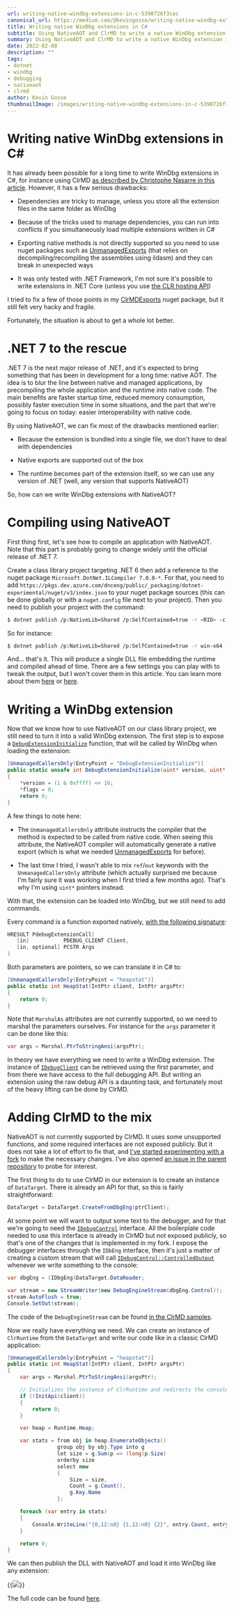 ```yaml
---
url: writing-native-windbg-extensions-in-c-5390726f3cec
canonical_url: https://medium.com/@kevingosse/writing-native-windbg-extensions-in-c-5390726f3cec
title: Writing native WinDbg extensions in C#
subtitle: Using NativeAOT and ClrMD to write a native WinDbg extension in .NET.
summary: Using NativeAOT and ClrMD to write a native WinDbg extension in .NET.
date: 2022-02-08
description: ""
tags:
- dotnet
- windbg
- debugging
- nativeaot
- clrmd
author: Kevin Gosse
thumbnailImage: /images/writing-native-windbg-extensions-in-c-5390726f3cec-1.webp
---
```


# Writing native WinDbg extensions in C#

It has already been possible for a long time to write WinDbg extensions in C#, for instance using ClrMD [as described by Christophe Nasarre in this article](https://labs.criteo.com/2017/06/clrmd-part-5-how-to-use-clrmd-to-extend-sos-in-windbg/). However, it has a few serious drawbacks:

* Dependencies are tricky to manage, unless you store all the extension files in the same folder as WinDbg

* Because of the tricks used to manage dependencies, you can run into conflicts if you simultaneously load multiple extensions written in C#

* Exporting native methods is not directly supported so you need to use nuget packages such as [UnmanagedExports](https://www.nuget.org/packages/UnmanagedExports/) (that relies on decompiling/recompiling the assemblies using ildasm) and they can break in unexpected ways

* It was only tested with .NET Framework, I'm not sure it's possible to write extensions in .NET Core (unless you use [the CLR hosting API](https://docs.microsoft.com/en-us/dotnet/core/tutorials/netcore-hosting?WT.mc_id=DT-MVP-5003493))

I tried to fix a few of those points in my [ClrMDExports](https://www.nuget.org/packages/ClrMDExports/) nuget package, but it still felt very hacky and fragile.

Fortunately, the situation is about to get a whole lot better.

# .NET 7 to the rescue

.NET 7 is the next major release of .NET, and it's expected to bring something that has been in development for a long time: native AOT. The idea is to blur the line between native and managed applications, by precompiling the whole application and the runtime into native code. The main benefits are faster startup time, reduced memory consumption, possibly faster execution time in some situations, and the part that we're going to focus on today: easier interoperability with native code.

By using NativeAOT, we can fix most of the drawbacks mentioned earlier:

* Because the extension is bundled into a single file, we don't have to deal with dependencies

* Native exports are supported out of the box

* The runtime becomes part of the extension itself, so we can use any version of .NET (well, any version that supports NativeAOT)

So, how can we write WinDbg extensions with NativeAOT?

# Compiling using NativeAOT

First thing first, let's see how to compile an application with NativeAOT. Note that this part is probably going to change widely until the official release of .NET 7.

Create a class library project targeting .NET 6 then add a reference to the nuget package `Microsoft.DotNet.ILCompiler 7.0.0-*`. For that, you need to add `https://pkgs.dev.azure.com/dnceng/public/_packaging/dotnet-experimental/nuget/v3/index.json` to your nuget package sources (this can be done globally or with a `nuget.config` file next to your project). Then you need to publish your project with the command:

```bash
$ dotnet publish /p:NativeLib=Shared /p:SelfContained=true -r <RID> -c <Configuration>
```

So for instance:

```bash
$ dotnet publish /p:NativeLib=Shared /p:SelfContained=true -r win-x64 -c Release
```

And… that's it. This will produce a single DLL file embedding the runtime and compiled ahead of time. There are a few settings you can play with to tweak the output, but I won't cover them in this article. You can learn more about them [here](https://github.com/dotnet/runtimelab/tree/8e81d3a5bfd7639a197b51a1f65fcbba129d3b5f/samples/NativeLibrary) or [here](https://github.com/dotnet/runtimelab/blob/8e81d3a5bfd7639a197b51a1f65fcbba129d3b5f/docs/using-nativeaot/README.md).

# Writing a WinDbg extension

Now that we know how to use NativeAOT on our class library project, we still need to turn it into a valid WinDbg extension. The first step is to expose a [`DebugExtensionInitialize`](https://docs.microsoft.com/en-us/windows-hardware/drivers/ddi/dbgeng/nc-dbgeng-pdebug_extension_initialize?WT.mc_id=DT-MVP-5003493) function, that will be called by WinDbg when loading the extension:

```csharp
[UnmanagedCallersOnly(EntryPoint = "DebugExtensionInitialize")]
public static unsafe int DebugExtensionInitialize(uint* version, uint* flags)
{
    *version = (1 & 0xffff) << 16;
    *flags = 0;
    return 0;
}
```

A few things to note here:

* The `UnmanagedCallersOnly` attribute instructs the compiler that the method is expected to be called from native code. When seeing this attribute, the NativeAOT compiler will automatically generate a native export (which is what we needed [UnmanagedExports](https://www.nuget.org/packages/UnmanagedExports/) for before).

* The last time I tried, I wasn't able to mix `ref`/`out` keywords with the `UnmanagedCallersOnly` attribute (which actually surprised me because I'm fairly sure it was working when I first tried a few months ago). That's why I'm using `uint*` pointers instead.

With that, the extension can be loaded into WinDbg, but we still need to add commands.

Every command is a function exported natively, [with the following signature](https://docs.microsoft.com/en-us/windows-hardware/drivers/ddi/dbgeng/nc-dbgeng-pdebug_extension_call?WT.mc_id=DT-MVP-5003493):

```c++
HRESULT PdebugExtensionCall(
   [in]           PDEBUG_CLIENT Client,
   [in, optional] PCSTR Args 
)
```

Both parameters are pointers, so we can translate it in C# to:

```csharp
[UnmanagedCallersOnly(EntryPoint = "heapstat")]
public static int HeapStat(IntPtr client, IntPtr argsPtr)
{
    return 0;
}
```

Note that `MarshalAs` attributes are not currently supported, so we need to marshal the parameters ourselves. For instance for the `args` parameter it can be done like this:

```csharp
var args = Marshal.PtrToStringAnsi(argsPtr);
```

In theory we have everything we need to write a WinDbg extension. The instance of [`IDebugClient`](https://docs.microsoft.com/en-us/windows-hardware/drivers/ddi/dbgeng/nn-dbgeng-idebugclient?WT.mc_id=DT-MVP-5003493) can be retrieved using the first parameter, and from there we have access to the full debugging API. But writing an extension using the raw debug API is a daunting task, and fortunately most of the heavy lifting can be done by ClrMD.

# Adding ClrMD to the mix

NativeAOT is not currently supported by ClrMD. It uses some unsupported functions, and some required interfaces are not exposed publicly. But it does not take a lot of effort to fix that, and [I've started experimenting with a fork](https://github.com/kevingosse/clrmd/tree/nativeaot) to make the necessary changes. I've also opened [an issue in the parent repository](https://github.com/microsoft/clrmd/issues/962) to probe for interest.

The first thing to do to use ClrMD in our extension is to create an instance of `DataTarget`. There is already an API for that, so this is fairly straightforward:

```csharp
DataTarget = DataTarget.CreateFromDbgEng(ptrClient);
```

At some point we will want to output some text to the debugger, and for that we're going to need the [`IDebugControl`](https://docs.microsoft.com/en-us/windows-hardware/drivers/ddi/dbgeng/nn-dbgeng-idebugcontrol?WT.mc_id=DT-MVP-5003493) interface. All the boilerplate code needed to use this interface is already in ClrMD but not exposed publicly, so that's one of the changes that is implemented in my fork. I expose the debugger interfaces through the `IDbEng` interface, then it's just a matter of creating a custom stream that will call [`IDebugControl::ControlledOutput`](https://docs.microsoft.com/en-us/windows-hardware/drivers/ddi/dbgeng/nf-dbgeng-idebugcontrol-controlledoutput?WT.mc_id=DT-MVP-5003493) whenever we write something to the console:

```csharp
var dbgEng = (IDbgEng)DataTarget.DataReader;

var stream = new StreamWriter(new DebugEngineStream(dbgEng.Control));
stream.AutoFlush = true;
Console.SetOut(stream);
```

The code of the `DebugEngineStream` can be found [in the ClrMD samples](https://github.com/kevingosse/clrmd/blob/nativeaot/src/Samples/NativeWindbgExtension/DebugEngineStream.cs).

Now we really have everything we need. We can create an instance of `ClrRuntime` from the `DataTarget` and write our code like in a classic ClrMD application:

```csharp
[UnmanagedCallersOnly(EntryPoint = "heapstat")]
public static int HeapStat(IntPtr client, IntPtr argsPtr)
{
    var args = Marshal.PtrToStringAnsi(argsPtr);

    // Initializes the instance of ClrRuntime and redirects the console output
    if (!InitApi(client))
    {
        return 0;
    }

    var heap = Runtime.Heap;

    var stats = from obj in heap.EnumerateObjects()
                group obj by obj.Type into g
                let size = g.Sum(p => (long)p.Size)
                orderby size
                select new
                {
                    Size = size,
                    Count = g.Count(),
                    g.Key.Name
                };

    foreach (var entry in stats)
    {
        Console.WriteLine("{0,12:n0} {1,12:n0} {2}", entry.Count, entry.Size, entry.Name);
    }

    return 0;
}
```

We can then publish the DLL with NativeAOT and load it into WinDbg like any extension:

{{<image classes="fancybox center" src="/images/writing-native-windbg-extensions-in-c-5390726f3cec-1.webp" >}}

The full code can be found [here](https://github.com/kevingosse/clrmd/tree/nativeaot/src/Samples/NativeWindbgExtension).
